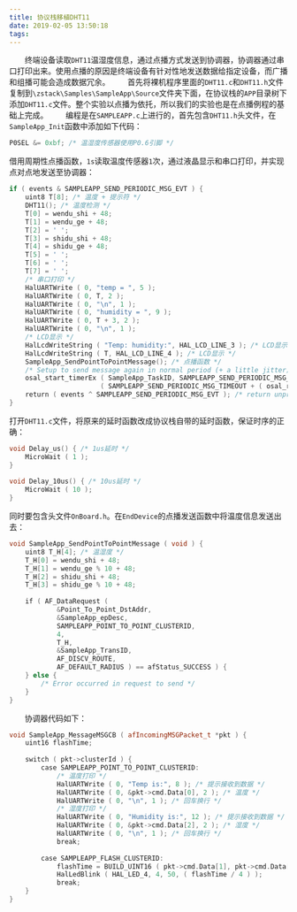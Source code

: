 ```yaml
---
title: 协议栈移植DHT11
date: 2019-02-05 13:50:18
tags:
---
```

&emsp;&emsp;终端设备读取`DHT11`温湿度信息，通过点播方式发送到协调器，协调器通过串口打印出来。使用点播的原因是终端设备有针对性地发送数据给指定设备，而广播和组播可能会造成数据冗余。
&emsp;&emsp;首先将裸机程序里面的`DHT11.c`和`DHT11.h`文件复制到`\zstack\Samples\SampleApp\Source`文件夹下面，在协议栈的`APP`目录树下添加`DHT11.c`文件。整个实验以点播为依托，所以我们的实验也是在点播例程的基础上完成。
&emsp;&emsp;编程是在`SAMPLEAPP.c`上进行的，首先包含`DHT11.h`头文件，在`SampleApp_Init`函数中添加如下代码：

``` cpp
P0SEL &= 0xbf; /* 温湿度传感器使用P0.6引脚 */
```

借用周期性点播函数，`1s`读取温度传感器`1`次，通过液晶显示和串口打印，并实现点对点地发送至协调器：

``` cpp
if ( events & SAMPLEAPP_SEND_PERIODIC_MSG_EVT ) {
    uint8 T[8]; /* 温度 + 提示符 */
    DHT11(); /* 温度检测 */
    T[0] = wendu_shi + 48;
    T[1] = wendu_ge + 48;
    T[2] = ' ';
    T[3] = shidu_shi + 48;
    T[4] = shidu_ge + 48;
    T[5] = ' ';
    T[6] = ' ';
    T[7] = ' ';
    /* 串口打印 */
    HalUARTWrite ( 0, "temp = ", 5 );
    HalUARTWrite ( 0, T, 2 );
    HalUARTWrite ( 0, "\n", 1 );
    HalUARTWrite ( 0, "humidity = ", 9 );
    HalUARTWrite ( 0, T + 3, 2 );
    HalUARTWrite ( 0, "\n", 1 );
    /* LCD显示 */
    HalLcdWriteString ( "Temp: humidity:", HAL_LCD_LINE_3 ); /* LCD显示 */
    HalLcdWriteString ( T, HAL_LCD_LINE_4 ); /* LCD显示 */
    SampleApp_SendPointToPointMessage(); /* 点播函数 */
    /* Setup to send message again in normal period (+ a little jitter) */
    osal_start_timerEx ( SampleApp_TaskID, SAMPLEAPP_SEND_PERIODIC_MSG_EVT, \
                       ( SAMPLEAPP_SEND_PERIODIC_MSG_TIMEOUT + ( osal_rand() & 0x00FF ) ) );
    return ( events ^ SAMPLEAPP_SEND_PERIODIC_MSG_EVT ); /* return unprocessed events */
}
```

打开`DHT11.c`文件，将原来的延时函数改成协议栈自带的延时函数，保证时序的正确：

``` cpp
void Delay_us() { /* 1us延时 */
    MicroWait ( 1 );
}
​
void Delay_10us() { /* 10us延时 */
    MicroWait ( 10 );
}
```

同时要包含头文件`OnBoard.h`。在`EndDevice`的点播发送函数中将温度信息发送出去：

``` cpp
void SampleApp_SendPointToPointMessage ( void ) {
    uint8 T_H[4]; /* 温湿度 */
    T_H[0] = wendu_shi + 48;
    T_H[1] = wendu_ge % 10 + 48;
    T_H[2] = shidu_shi + 48;
    T_H[3] = shidu_ge % 10 + 48;
​
    if ( AF_DataRequest (
            &Point_To_Point_DstAddr,
            &SampleApp_epDesc,
            SAMPLEAPP_POINT_TO_POINT_CLUSTERID,
            4,
            T_H,
            &SampleApp_TransID,
            AF_DISCV_ROUTE,
            AF_DEFAULT_RADIUS ) == afStatus_SUCCESS ) {
    } else {
        /* Error occurred in request to send */
    }
}
```

&emsp;&emsp;协调器代码如下：

``` cpp
void SampleApp_MessageMSGCB ( afIncomingMSGPacket_t *pkt ) {
    uint16 flashTime;
​
    switch ( pkt->clusterId ) {
        case SAMPLEAPP_POINT_TO_POINT_CLUSTERID:
            /* 温度打印 */
            HalUARTWrite ( 0, "Temp is:", 8 ); /* 提示接收到数据 */
            HalUARTWrite ( 0, &pkt->cmd.Data[0], 2 ); /* 温度 */
            HalUARTWrite ( 0, "\n", 1 ); /* 回车换行 */
            /* 湿度打印 */
            HalUARTWrite ( 0, "Humidity is:", 12 ); /* 提示接收到数据 */
            HalUARTWrite ( 0, &pkt->cmd.Data[2], 2 ); /* 湿度 */
            HalUARTWrite ( 0, "\n", 1 ); /* 回车换行 */
            break;
​
        case SAMPLEAPP_FLASH_CLUSTERID:
            flashTime = BUILD_UINT16 ( pkt->cmd.Data[1], pkt->cmd.Data[2] );
            HalLedBlink ( HAL_LED_4, 4, 50, ( flashTime / 4 ) );
            break;
    }
}
```